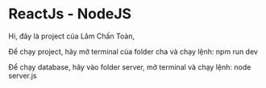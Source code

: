 # ReactJs - NodeJS

Hi, đây là project của Lâm Chấn Toàn,

Để chạy project, hãy mở terminal của folder cha và chạy lệnh: npm run dev

Để chạy database, hãy vào folder server, mở terminal và chạy lệnh: node server.js

    